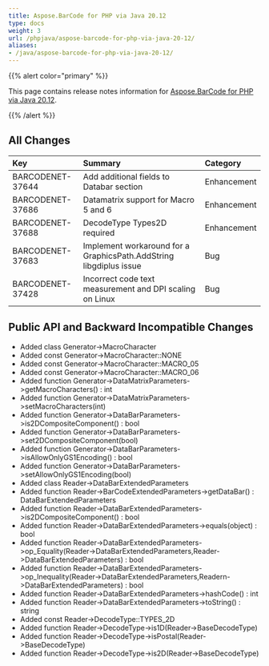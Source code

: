 ```yaml
---
title: Aspose.BarCode for PHP via Java 20.12
type: docs
weight: 3
url: /phpjava/aspose-barcode-for-php-via-java-20-12/
aliases:
- /java/aspose-barcode-for-php-via-java-20-12/
---
```


{{% alert color="primary" %}} 

This page contains release notes information for [Aspose.BarCode for PHP via Java 20.12](https://downloads.aspose.com/barcode/php/new-releases/aspose.barcode-for-php-via-java-20.12/).

{{% /alert %}} 
## **All Changes**

|**Key**|**Summary**|**Category**|
| :- | :- | :- |
|BARCODENET-37644 |Add additional fields to Databar section|Enhancement|
|BARCODENET-37686 |Datamatrix support for Macro 5 and 6|Enhancement|
|BARCODENET-37688 |DecodeType Types2D required|Enhancement|
|BARCODENET-37683 |Implement workaround for a GraphicsPath.AddString libgdiplus issue|Bug|
|BARCODENET-37428 |Incorrect code text measurement and DPI scaling on Linux|Bug|


## **Public API and Backward Incompatible Changes**
- Added class Generator->MacroCharacter
- Added const Generator->MacroCharacter::NONE
- Added const Generator->MacroCharacter::MACRO_05
- Added const Generator->MacroCharacter::MACRO_06
- Added function Generator->DataMatrixParameters->getMacroCharacters() : int
- Added function Generator->DataMatrixParameters->setMacroCharacters(int)
- Added function Generator->DataBarParameters->is2DCompositeComponent() : bool
- Added function Generator->DataBarParameters->set2DCompositeComponent(bool)
- Added function Generator->DataBarParameters->isAllowOnlyGS1Encoding() : bool
- Added function Generator->DataBarParameters->setAllowOnlyGS1Encoding(bool)
- Added class Reader->DataBarExtendedParameters
- Added function Reader->BarCodeExtendedParameters->getDataBar() : DataBarExtendedParameters
- Added function Reader->DataBarExtendedParameters->is2DCompositeComponent() : bool
- Added function Reader->DataBarExtendedParameters->equals(object) : bool
- Added function Reader->DataBarExtendedParameters->op_Equality(Reader->DataBarExtendedParameters,Reader->DataBarExtendedParameters) : bool
- Added function Reader->DataBarExtendedParameters->op_Inequality(Reader->DataBarExtendedParameters,Readern->DataBarExtendedParameters) : bool
- Added function Reader->DataBarExtendedParameters->hashCode() : int
- Added function Reader->DataBarExtendedParameters->toString() : string
- Added const Reader->DecodeType::TYPES_2D
- Added function Reader->DecodeType->is1D(Reader->BaseDecodeType)
- Added function Reader->DecodeType->isPostal(Reader->BaseDecodeType)
- Added function Reader->DecodeType->is2D(Reader->BaseDecodeType)
